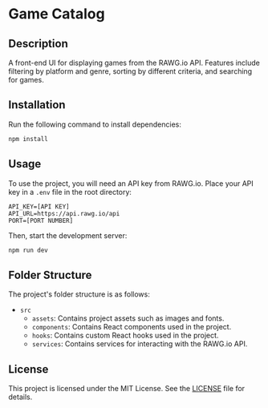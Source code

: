 # Game Catalog

## Description

A front-end UI for displaying games from the RAWG.io API. Features include filtering by platform and genre, sorting by different criteria, and searching for games.

## Installation

Run the following command to install dependencies:

```bash
npm install
```

## Usage

To use the project, you will need an API key from RAWG.io. Place your API key in a `.env` file in the root directory:

```
API_KEY=[API KEY]
API_URL=https://api.rawg.io/api
PORT=[PORT NUMBER]
```

Then, start the development server:

```bash
npm run dev
```

## Folder Structure

The project's folder structure is as follows:

- `src`
  - `assets`: Contains project assets such as images and fonts.
  - `components`: Contains React components used in the project.
  - `hooks`: Contains custom React hooks used in the project.
  - `services`: Contains services for interacting with the RAWG.io API.

## License

This project is licensed under the MIT License. See the [LICENSE](LICENSE) file for details.
